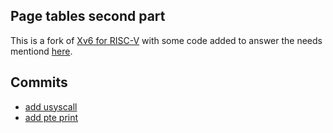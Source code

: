 ## Page tables second part

This is a fork of [Xv6 for RISC-V](https://github.com/mit-pdos/xv6-riscv) with some code added to answer the needs mentiond [here](https://github.com/amirR01/xv6-improvments/blob/main/README.md).

## Commits
- [add usyscall](https://github.com/amirR01/xv6-improvments/commit/e6998eea5ed9d65be32157e814b86c8c212771e8)
- [add pte print](https://github.com/amirR01/xv6-improvments/commit/ea7a1ee2030ade79f6b326401355009d163614b9)